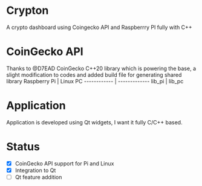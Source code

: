 # Crypton
A crypto dashboard using Coingecko API and Raspberrry PI fully with C++
# CoinGecko API
Thanks to @D7EAD CoinGecko C++20 library which is powering the base, a slight modification to codes and added build file for generating shared library
Raspberry Pi | Linux PC
------------ | -------------
lib_pi | lib_pc
# Application
Application is developed using Qt widgets, I want it fully C/C++ based.
# Status
- [x] CoinGecko API support for Pi and Linux
- [x] Integration to Qt
- [ ] Qt feature addition
